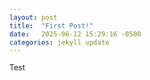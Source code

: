 ```yaml
---
layout: post
title:  "First Post!"
date:   2025-06-12 15:29:16 -0500
categories: jekyll update
---
```

Test